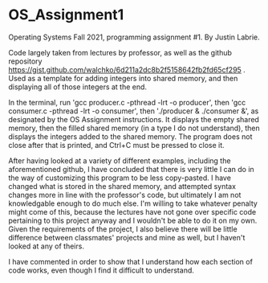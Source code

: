 # OS_Assignment1
Operating Systems Fall 2021, programming assignment #1. By Justin Labrie.

Code largely taken from lectures by professor, as well as the github repository https://gist.github.com/walchko/6d211a2dc8b2f5158642fb2fd65cf295 .
Used as a template for adding integers into shared memory, and then displaying all of those integers at the end.

In the terminal, run 'gcc producer.c -pthread -lrt -o producer', then 'gcc consumer.c -pthread -lrt -o consumer', then './producer & ./consumer &', as designated by the OS Assignment instructions. It displays the empty shared memory, then the filled shared memory (in a type I do not understand), then displays the integers added to the shared memory. The program does not close after that is printed, and Ctrl+C must be pressed to close it.

After having looked at a variety of different examples, including the aforementioned github, I have concluded that there is very little I can do in the way of customizing this program to be less copy-pasted. I have changed what is stored in the shared memory, and attempted syntax changes more in line with the professor's code, but ultimately I am not knowledgable enough to do much else. I'm willing to take whatever penalty might come of this, because the lectures have not gone over specific code pertaining to this project anyway and I wouldn't be able to do it on my own. Given the requirements of the project, I also believe there will be little difference between classmates' projects and mine as well, but I haven't looked at any of theirs.

I have commented in order to show that I understand how each section of code works, even though I find it difficult to understand. 
